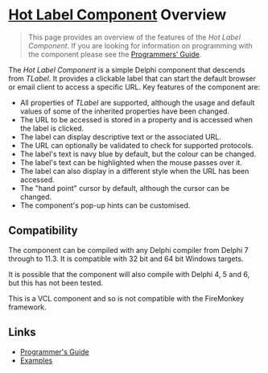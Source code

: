 # [Hot Label Component](../index.md) Overview

> This page provides an overview of the features of the _Hot Label Component_. If you are looking for information on programming with the component please see the [Programmers’ Guide](./API.md).

The _Hot Label Component_ is a simple Delphi component that descends from _TLabel_. It provides a clickable label that can start the default browser or email client to access a specific URL. Key features of the component are:

* All properties of _TLabel_ are supported, although the usage and default values of some of the inherited properties have been changed.
* The URL to be accessed is stored in a property and is accessed when the label is clicked.
* The label can display descriptive text or the associated URL.
* The URL can optionally be validated to check for supported protocols.
* The label's text is navy blue by default, but the colour can be changed.
* The label's text can be highlighted when the mouse passes over it.
* The label can also display in a different style when the URL has been accessed.
* The "hand point" cursor by default, although the cursor can be changed.
* The component's pop-up hints can be customised.

## Compatibility

The component can be compiled with any Delphi compiler from Delphi 7 through to 11.3. It is compatible with 32 bit and 64 bit Windows targets.

It is possible that the component will also compile with Delphi 4, 5 and 6, but this has not been tested.

This is a VCL component and so is not compatible with the FireMonkey framework.

## Links

* [Programmer's Guide](./API.md)
* [Examples](./Examples.md)
